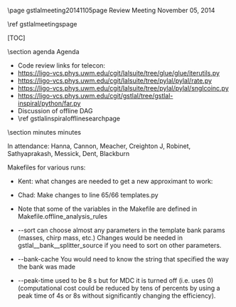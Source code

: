 \page gstlalmeeting20141105page Review Meeting November 05, 2014

\ref gstlalmeetingspage

[TOC]

\section agenda Agenda

- Code review links for telecon:
 - https://ligo-vcs.phys.uwm.edu/cgit/lalsuite/tree/glue/glue/iterutils.py
 - https://ligo-vcs.phys.uwm.edu/cgit/lalsuite/tree/pylal/pylal/rate.py
 - https://ligo-vcs.phys.uwm.edu/cgit/lalsuite/tree/pylal/pylal/snglcoinc.py
 - https://ligo-vcs.phys.uwm.edu/cgit/gstlal/tree/gstlal-inspiral/python/far.py
- Discussion of offline DAG
 - \ref gstlalinspiralofflinesearchpage


\section minutes minutes

In attendance: Hanna, Cannon, Meacher, Creighton J, Robinet, Sathyaprakash, Messick, Dent, Blackburn

<!---
\section action Action Items:General


1. Chad: To amend the documentation to warn about fixed SNR threshold of 4.  At some point in the future consider making SNR threshold an adjustable parameter

2. Kipp: Need to fix distance quantization for the construction of SNR PDFs

3. Chad: You have a hard-coded 4096 Hz, find out where that is; need to have a variable sampling rate (perhaps this is not hardcoded any more???).

4. Chad: Time-dependence of horizon distances can be captured in the computation of the 'numerator'

\section Action Items:Makefile:

5. Chad: Indicate that overlap should be 10% of the num_split_templates

6. Chad: People shouldn't have to remove Multicore=True

7. Chad:  The length of autocorrelation chi-squared in sample points is set to AC_LENGTH = 351. It might be worth exploring how the sensitivity volume changes by varying AC_LENGTH

8. Chad: Please specify the boundaries of the various parameters in Makefile, especially if it is desirable to explore how the sensitivity changes for different values of these parameters

9. Chad: Makefile for NSBH and BNS-spinning on the documentation page all point to the BNS Makefile; please correct them.

\section minutes minutes

- Looked at the "random sampling" unit test. The output graph looks OK. Please add the output to the review page.

snglconic.py:
- Looked at init function and dictionary

far.py:
- It would be good to histogram the distances as a function of GPS times

- Sathya: How many places is the SNR threshold is hard-coded?

- Kipp/Chad: In three places, DAG script, this code and binning

- Chad: Motivation for SNR threshold of 4 was to get 1 trigger per second and so it won't be any worse off even if templates are short and look like glitches

- Kipp: For the early release use a fixed SNR PDF using median PSD which could be pre-computed and stored on disk. (Store database of SNR pdfs for a variety of horizon)

- Jolien: Could use simple scaling.
- Sathya: Plots of SNR in different instruments don't really look simple enough to do simple scaling

- Florent: The binning parameters are hard-coded too; Could it be a problem
- Kipp: (What was your precise response Kipp?)

- Jolien: Line: 640: Why not use finish() method inside iadd().
- Kipp: It is too time consuming

- A bunch of questions on how the likelihood is calculated. We need to better understand this; to be presented at the Rates and Significance call next week.

- Jolien: What changes when you go to high masses is not the prefactor but the number of bins.

- Jolien: Suggests that time-dependence of horizon distances can be captured in the computation of the "numerator"

- Jolien: Example in 1165 could print the output.

- Kipp: Chisquare binning hasn't been tuned to be a good representation of the PDFs; could be improved in future
-->

Makefiles for various runs:

- Kent: what changes are needed to get a new approximant to work:
- Chad: Make changes to line 65/66 templates.py

- Note that some of the variables in the Makefile are defined in Makefile.offline_analysis_rules

- \--sort can choose almost any parameters in the template bank params (masses, chirp mass, etc.) Changes would be needed in gstlal__bank__splitter_source if you need to sort on other parameters.

- \--bank-cache You would need to know the string that specified the way the bank was made

- \--peak-time used to be 8 s but for MDC it is turned off (i.e. uses 0) (computational cost could be reduced by tens of percents by using a peak time of 4s or 8s without significantly changing the efficiency).
